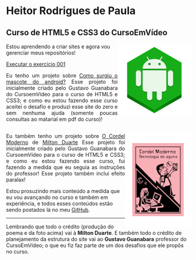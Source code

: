 # Heitor Rodrigues de Paula
## Curso de HTML5 e CSS3 do CursoEmVídeo

<p>
 <img align="right" src="Android-icon-pq-pq.png" alt="Imagem Android" >
</p>
 <p>Estou aprendendo a criar sites e agora vou gerenciar meus repositórios!</p>

<p><a href="https://heitorpaula.github.io/html-css/exercicios/ex001/index.html">Executar o exercício 001</a></p>

<p style="text-align: justify; width: 700px;">
    Eu tenho um projeto sobre <a href="https://heitorpaula.github.io/projeto-android/">Como surgiu o mascote do android?</a>
    Esse projeto foi inicialmente criado pelo Gustavo Guanabara do CursoemVídeo para o curso de HTML5 e CSS3; e como eu estou fazendo esse curso aceitei o desafio e produzi esse site do zero e sem nenhuma ajuda (somente poucas consultas ao matarial em pdf do curso)!
</p>

##
<p>
 <img align="right" src="CordelModerno-MiltonDuarte-m.png" alt="Imagem Android" >
</p>

<p style="text-align: justify; width: 700px;">
    Eu também tenho um projeto sobre <a href="https://heitorpaula.github.io/projeto-cordel/">O Cordel Moderno</a> de <a href="https://www.recantodasletras.com.br/poesias/3186743">Milton Duarte</a>
    Esse projeto foi inicialmente criado pelo Gustavo Guanabara do CursoemVídeo para o curso de HTML5 e CSS3; e como eu estou fazendo esse curso, fui fazendo a medida que eu seguia as instruções do professor!
    Esse projeto também inclui efeito paralax!
</p>

<p>
    Estou prosuzindo mais conteúdo a medida que eu vou avançando no curso e também em experiência, e todos esses conteúdos estão sendo postados lá no meu <a href="https://github.com/HeitorPaula">GitHub</a>.
</p>

<hr>

<p>
    Lembrando que todo o crédito (produção do poema e da foto acima) vai à <strong>Milton Duarte</strong>. E também todo o crédito de planejamento da estrutura do site vai ao <strong>Gustavo Guanabara</strong> professor do CursoEmVídeo; o que eu fiz faz parte de um dos desafios que ele propôs no curso.
</p>